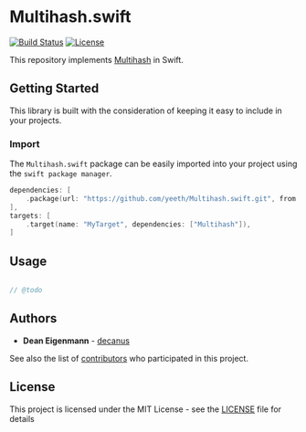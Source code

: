 # Multihash.swift

[![Build Status](https://travis-ci.com/yeeth/Multihash.swift.svg?branch=master)](https://travis-ci.com/yeeth/Multihash.swift) [![License](https://img.shields.io/github/license/yeeth/Multihash.swift.svg)](LICENSE)

This repository implements [Multihash](https://github.com/multiformats/multihash) in Swift.

## Getting Started

This library is built with the consideration of keeping it easy to include in your projects.

### Import

The `Multihash.swift` package can be easily imported into your project using the `swift package manager`.

```swift
dependencies: [
    .package(url: "https://github.com/yeeth/Multihash.swift.git", from: "1.0.0"),
],
targets: [
    .target(name: "MyTarget", dependencies: ["Multihash"]),
]
```

## Usage

```swift

// @todo

```

## Authors

* **Dean Eigenmann** - [decanus](https://github.com/decanus)

See also the list of [contributors](https://github.com/yeeth/Multihash.swift/contributors) who participated in this project.

## License

This project is licensed under the MIT License - see the [LICENSE](LICENSE) file for details
